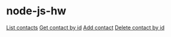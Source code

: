 # node-js-hw

[List contacts](https://ibb.co/3MWky4Q)
[Get contact by id](https://ibb.co/cC4BBSn)
[Add contact](https://ibb.co/KwMHknD)
[Delete contact by id](https://ibb.co/2ZFp6dZ)
